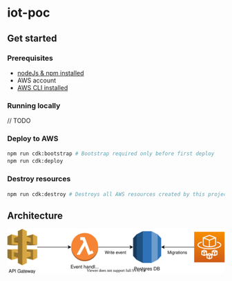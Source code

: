 # iot-poc

## Get started 

### Prerequisites
- [nodeJs & npm installed](https://docs.npmjs.com/cli/v8/configuring-npm/install)
- AWS account
- [AWS CLI installed](https://docs.aws.amazon.com/cli/latest/userguide/getting-started-install.html)

### Running locally
// TODO
### Deploy to AWS
```bash
npm run cdk:bootstrap # Bootstrap required only before first deploy
npm run cdk:deploy
```

### Destroy resources
```bash
npm run cdk:destroy # Destroys all AWS resources created by this project
```

## Architecture
![architecture](assets/architecture.svg)